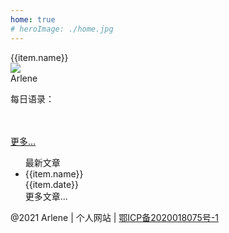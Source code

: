 ```yaml
---
home: true
# heroImage: ./home.jpg
---
```

<div class="base">
 <div v-for="(item,index) in lists" class="item" :key="index" @click="goLink(item)">
   <i class="iconfont icon-style" :class="item.icon"></i>
    <div>{{item.name}}</div>
 </div>
</div>
<div class="part">
<div class="personal-part">
    <div class="person-info">
        <img class="avtor" src="/avtor.jpg"/>
        <!-- <div><Clock/></div> -->
        <div class="user-name">Arlene</div>
        <div class="user-detail">
          <div v-for="(item,index) in iconAbout" :key="index" >
          <a v-if="item.href" :href="item.href" class="iconfont person-icon" :class="item.icon"></a>
          <div v-else class="iconfont person-icon" :class="item.icon" slot="reference"  @mouseenter="item.isShowPopover = true"
            @mouseleave="item.isShowPopover = false" ></div>
            <el-popover  v-model="item.isShowPopover"
                placement="top-start"
                width="100"
                trigger="click"
             ><img :src="item.img"/>
         </el-popover>
          </div>
        </div>
        <!-- <div class="aboutMe">关于我</div> -->
    </div>
    <!--  day-motto -->
     <div class="person-info mt20">
      <p class="u-fontweight">每日语录：</p>
      <div class="lineH25" v-html="dayMessage"></div>
      <br>
      <br>
      <a href="/motto/2021/March/chapter1">更多...</a>
    </div>
 </div>
 <ul class="hot">
   <div class="hot-title">最新文章</div>
  <li v-for="(item,index) in newList" class="item" :key="index" @click="goLink(item)">
  <div>
    <a :href="item.link">{{item.name}}</a>
    <article-tag :tagType="item.tag"/>
  </div>
  <div class="date-info">{{item.date}}</div>
  </li>
  <div class="more"><a :href="moreUrl">更多文章...</a></div>
 </ul>
  <div class="clear"></div>

</div>
<div class="footer">@2021 Arlene | 个人网站 | <a href="https://beian.miit.gov.cn" target="_blank" class="beian">鄂ICP备2020018075号-1</a></div>

<script>
  import Clock from './clock'
 export default {
   components:{
     Clock,
   },
  data(){
    return {
      // dayMessage:"我步入丛林<br>因为我希望生活有意义，<br>我希望活的深刻，<br>吸取生命中所有精华，<br>把非生命的一切都击溃。<br>以免当我生命终结，<br>发现自己从没活过。<br><br>----梭罗",
      dayMessage:"从前 我的爱复杂,动荡<br/>现在我只爱一些简单的事物<br/>一只其貌不扬的小狗<br/>或一朵深夜里突然绽放的小花儿<br/>就已带给我足够的惊喜 <br/>从前的我常常因爱而愤怒<br/>现在 我的肝火已被雨水带入潮湿的土地<br/>至于足球和诗歌,今后依然会是我的挚爱<br/>但已没有什么 可以再大过我的生命<br/>为了这份宁静 我已准备了半个世纪<br/>就这样爱着 度过余生",
      iconAbout:[{name:'git',icon:'el-icon-my-github',href:'https://github.com/ArleneLiu001/onesugar-web',},
      // {name:'zhi',icon:'el-icon-my-zhifubao'},
      {name:'qq',icon:'el-icon-my-qq',img:'/qq.jpg'},
      {name:'wechat',icon:'el-icon-my-wechat',img:'/wechat.jpg'},
      {name:'email',icon:'el-icon-my-youxiang',href:"mailto:arleneliu001@163.com"}],
      lists:[{name:'js基础',link:'/tech/js/chapter1/',icon:'el-icon-my-js',},
      {name:'TypeScript',link:'/tech/ts/chapter1/',icon:'el-icon-my-tsx',},
      {name:'Vue3',link:'/tech/vueNext/chapter1/',icon:'el-icon-my-vuejs-line',},
      {name:'React',link:'/tech/react/chapter1/',icon:'el-icon-my-react',},
      {name:'博客',link:'/blog/chapter5',icon:'el-icon-my-bokeyuan',},],
      newList:[
        {name:'拖拽表格',link:'blog/chapter10',date:'2021-03-22',tag:1},
        {name:'使用vue开发插件',link:'/blog/chapter5',date:'2021-04-10',tag:1},
        {name:'uni-app项目打包合成App',link:'/blog/chapter3',date:'2021-04-12',tag:1},
        {name:'TypeScript',link:'/tech/ts/chapter1/',date:'2021-03-20',tag:1},
         {name:'关于孩子玩游戏',link:'/edu/chapter1',date:'2021-04-21',tag:5},
      ],
      moreUrl:'/tech/js/chapter1/'
    }
  },
  methods:{
    goLink(item){
      window.location.href = item.link
    }
  }
 }
</script>